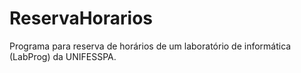 # ReservaHorarios
Programa para reserva de horários de um laboratório de informática (LabProg) da UNIFESSPA.
